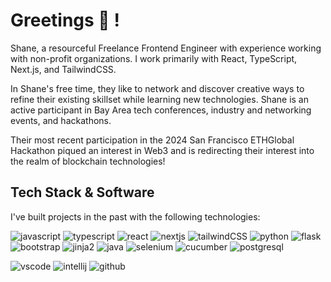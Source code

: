 # Greetings 👋 !

Shane, a resourceful Freelance Frontend Engineer with experience working with non-profit organizations. I work primarily with React, TypeScript, Next.js, and TailwindCSS.

In Shane's free time, they like to network and discover creative ways to refine their existing skillset while learning new technologies. Shane is an active participant in Bay Area tech conferences, industry and networking events, and hackathons.

Their most recent participation in the 2024 San Francisco ETHGlobal Hackathon piqued an interest in Web3 and is redirecting their interest into the realm of blockchain technologies!

## Tech Stack & Software
I've built projects in the past with the following technologies:

![javascript](https://img.shields.io/badge/JavaScript-323330?style=for-the-badge&logo=javascript&logoColor=F7DF1E) ![typescript](https://img.shields.io/badge/TypeScript-007ACC?style=for-the-badge&logo=typescript&logoColor=white) ![react](https://img.shields.io/badge/React-20232A?style=for-the-badge&logo=react&logoColor=61DAFB) ![nextjs](https://img.shields.io/badge/next%20js-000000?style=for-the-badge&logo=nextdotjs&logoColor=white) ![tailwindCSS](https://img.shields.io/badge/Tailwind_CSS-38B2AC?style=for-the-badge&logo=tailwind-css&logoColor=white) ![python](https://img.shields.io/badge/Python-FFD43B?style=for-the-badge&logo=python&logoColor=blue) ![flask](https://img.shields.io/badge/Flask-000000?style=for-the-badge&logo=flask&logoColor=white) ![bootstrap](https://img.shields.io/badge/Bootstrap-563D7C?style=for-the-badge&logo=bootstrap&logoColor=white) ![jinja2](https://img.shields.io/badge/jinja-white.svg?style=for-the-badge&logo=jinja&logoColor=black) ![java](https://img.shields.io/badge/Java-ED8B00?style=for-the-badge&logo=openjdk&logoColor=white) ![selenium](https://img.shields.io/badge/Selenium-43B02A?style=for-the-badge&logo=Selenium&logoColor=white) ![cucumber](https://img.shields.io/badge/Cucumber-43B02A?style=for-the-badge&logo=cucumber&logoColor=white) ![postgresql](https://img.shields.io/badge/PostgreSQL-316192?style=for-the-badge&logo=postgresql&logoColor=white)

![vscode](https://img.shields.io/badge/VSCode-0078D4?style=for-the-badge&logo=visual%20studio%20code&logoColor=white) ![intellij](https://img.shields.io/badge/IntelliJ_IDEA-000000.svg?style=for-the-badge&logo=intellij-idea&logoColor=white) ![github](https://img.shields.io/badge/GitHub-100000?style=for-the-badge&logo=github&logoColor=white)
